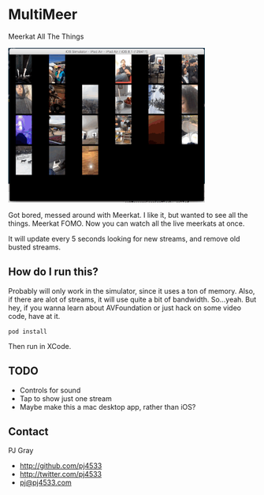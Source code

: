 # MultiMeer
Meerkat All The Things

![Screenshot](multimeer.gif "Screenshot")

Got bored, messed around with Meerkat. I like it, but wanted to see all the things.  Meerkat FOMO. Now you can watch all the live meerkats at once.

It will update every 5 seconds looking for new streams, and remove old busted streams.

## How do I run this?

Probably will only work in the simulator, since it uses a ton of memory. Also, if there are alot of streams, it will use quite a bit of bandwidth. So...yeah. But hey, if you wanna learn about AVFoundation or just hack on some video code, have at it.

```
pod install
```

Then run in XCode.

## TODO

-  Controls for sound
-  Tap to show just one stream
-  Maybe make this a mac desktop app, rather than iOS?

## Contact

PJ Gray

- http://github.com/pj4533
- http://twitter.com/pj4533
- pj@pj4533.com
